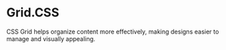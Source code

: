 # Grid.CSS
CSS Grid helps organize content more effectively, making designs easier to manage and visually appealing.
